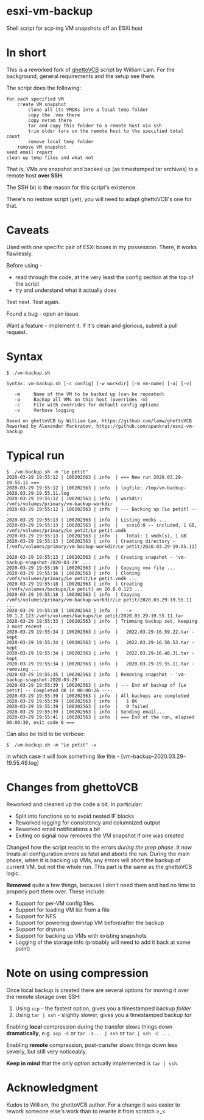 # esxi-vm-backup
Shell script for scp-ing VM snapshots off an ESXi host

# In short

This is a reworked fork of [ghettoVCB](https://github.com/lamw/ghettoVCB) script 
by William Lam. For the background, general requirements and the setup see there.

The script does the following:

```
for each specified VM
    create VM snapshot
        clone all its VMDKs into a local temp folder
        copy the .vmx there
        copy nvram there
        tar and copy this folder to a remote host via ssh
        trim older tars on the remote host to the specified total count
        remove local temp folder
    remove VM snapshot
send email report
clean up temp files and what not
```

That is, VMs are snapshot and backed up (as timestamped tar archives) to
a remote host **over SSH**.

The SSH bit is **the** reason for this script's existence.

There's no restore script (yet), you will need to adapt ghettoVCB's one for that.

# Caveats

Used with one specific pair of ESXi boxes in my possession. There, it works flawlessly.

Before using - 
* read through the code, at the very least the config section at the top of the script
* try and understand what it actually does

Test next. Test again.

Found a bug - open an issue.

Want a feature - implement it. If it's clean and glorious, submit a pull request.

# Syntax

```
$ ./vm-backup.sh

Syntax: vm-backup.sh [-c config] [-w workdir] [-m vm-name] [-a] [-v]

   -m     Name of the VM to be backed up (can be repeated)
   -a     Backup all VMs on this host (overrides -m)
   -c     File with overrides for default config options
   -v     Verbose logging

Based on ghettoVCB by William Lam, https://github.com/lamw/ghettoVCB
Reworked by Alexander Pankratov, https://github.com/apankrat/esxi-vm-backup
```

# Typical run

```
$ ./vm-backup.sh -m "Le petit"
2020-03-29 19:55:12 | 100202563 | info  | === New run 2020.03.29-19.55.11 ===
2020-03-29 19:55:12 | 100202563 | info  | logfile: /tmp/vm-backup-2020.03.29-19.55.11.log
2020-03-29 19:55:12 | 100202563 | info  | workdir: /vmfs/volumes/primary/vm-backup-workdir
2020-03-29 19:55:12 | 100202563 | info  | --- Backing up [Le petit] ---
2020-03-29 19:55:13 | 100202563 | info  | Listing vmdks ...
2020-03-29 19:55:13 | 100202563 | info  |   scsi0:0 -- included, 1 GB, /vmfs/volumes/primary/Le petit/Le petit.vmdk
2020-03-29 19:55:13 | 100202563 | info  |   Total: 1 vmdk(s), 1 GB
2020-03-29 19:55:13 | 100202563 | info  | Creating directory - [/vmfs/volumes/primary/vm-backup-workdir/Le petit/2020.03.29-19.55.11] ...
2020-03-29 19:55:13 | 100202563 | info  | Creating snapshot - 'vm-backup-snapshot-2020-03-29' ...
2020-03-29 19:55:16 | 100202563 | info  | Copying vmx file ...
2020-03-29 19:55:16 | 100202563 | info  | Cloning /vmfs/volumes/primary/Le petit/Le petit.vmdk ...
2020-03-29 19:55:18 | 100202563 | info  | Creating [/vmfs/volumes/backups/Le petit] on 10.0.0.123 ...
2020-03-29 19:55:18 | 100202563 | info  | Copying /vmfs/volumes/primary/vm-backup-workdir/Le petit/2020.03.29-19.55.11 ...
2020-03-29 19:55:18 | 100202563 | info  |   -> 10.1.2.123:/vmfs/volumes/backups/Le petit/2020.03.29-19.55.11.tar
2020-03-29 19:55:33 | 100202563 | info  | Trimming backup set, keeping 3 most recent ...
2020-03-29 19:55:34 | 100202563 | info  |   2022.03.29-16.59.22.tar - kept
2020-03-29 19:55:34 | 100202563 | info  |   2022.03.29-16.50.53.tar - kept
2020-03-29 19:55:34 | 100202563 | info  |   2022.03.29-16.48.31.tar - kept
2020-03-29 19:55:34 | 100202563 | info  |   2020.03.29-19.55.11.tar - removing ...
2020-03-29 19:55:35 | 100202563 | info  | Removing snapshot - 'vm-backup-snapshot-2020-03-29' ...
2020-03-29 19:55:39 | 100202563 | info  | --- End of backup of [Le petit] -- Completed OK in 00:00:26 ----
2020-03-29 19:55:39 | 100202563 | info  | All backups are completed
2020-03-29 19:55:39 | 100202563 | info  |   1 OK
2020-03-29 19:55:39 | 100202563 | info  |   0 failed
2020-03-29 19:55:39 | 100202563 | info  | Sending email...
2020-03-29 19:55:41 | 100202563 | info  | === End of the run, elapsed 00:00:30, exit code 0 ===
```

Can also be told to be verbose:

    $ ./vm-backup.sh -m "Le petit" -v
    
in which case it will look something like this - [vm-backup-2020.03.29-19.55.49.log]

# Changes from ghettoVCB

Reworked and cleaned up the code a bit. In particular:

* Split into functions so to avoid nested IF blocks
* Reworked logging for consistency and columnized output
* Reworked email notifications a bit
* Exiting on signal now removes the VM snapshot if one was created

Changed how the script reacts to the errors *during the prep phase*. It now
treats all configuration errors as fatal and aborts the run. During the main
phase, when it is backing up VMs, any errors will abort the backup of current
VM, but not the whole run. This part is the same as the ghettoVCB logic.

**Removed** quite a few things, because I don't need them and had no time
to properly port them over. These include:

* Support for per-VM config files
* Support for loading VM list from a file
* Support for NFS
* Support for powering down/up VM before/after the backup
* Support for dryruns
* Support for backing up VMs with existing snapshots
* Logging of the storage info (probably will need to add it back at some point)

# Note on using compression

Once local backup is created there are several options for moving it over
the remote storage over SSH:

1. Using `scp` - the fastest option, gives you a timestamped backup _folder_
2. Using `tar | ssh` - slightly slower, gives you a timestamped backup _tar_

Enabling **local** compression during the transfer slows things down
**dramatically**, e.g. `scp -C` or `tar -z... | ssh` or `tar | ssh -C ...`

Enabling **remote** compression, post-transfer slows things down less
severly, but still very noticeably.

**Keep in mind** that the only option actually implemented is `tar | ssh`.

# Acknowledgment

Kudos to William, the ghettoVCB author. For a change it was easier to rework 
someone else's work than to rewrite it from scratch >_<
